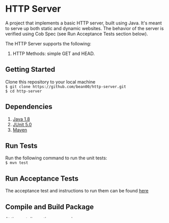 # HTTP Server

A project that implements a basic HTTP server, built using Java. It's meant to serve up both static and dynamic websites. The behavior of the server is verified using Cob Spec (see Run Acceptance Tests section below).

The HTTP Server supports the following:
1. HTTP Methods: simple GET and HEAD.

## Getting Started
Clone this repository to your local machine
<br>
```$ git clone https://github.com/bean00/http-server.git```
<br>
```$ cd http-server```

## Dependencies
1. [Java 1.8](http://docs.oracle.com/javase/8/docs/)
2. [JUnit 5.0](http://junit.org/junit5/docs/current/user-guide/)
3. [Maven](https://maven.apache.org)

## Run Tests
Run the following command to run the unit tests: <br>
```$ mvn test```

## Run Acceptance Tests
The acceptance test and instructions to run them can be found [here](https://github.com/8thlight/cob_spec) 

## Compile and Build Package
At the root dir run the command:<br>
```$ mvn package```

## Run the Server
- Run the command below from the root directory
- Pass in a flag and an argument for the directory to serve files from (```[-d DIRECTORY]```)
- Pass in an *optional flag and argument for the port to listen on (```[-p PORT]```)
    - *The default port is 5000 
- You can enter the arguments in any order

Proper usage:<br>
```$ java -jar [SERVER JAR FILE] [-d DIRECTORY]```<br>
```$ java -jar [SERVER JAR FILE] [-p PORT] [-d DIRECTORY]```<br>
Example:<br>
```$ java -jar target/http-server-1.0-SNAPSHOT-jar-with-dependencies.jar -d public```<br>
```$ java -jar target/http-server-1.0-SNAPSHOT-jar-with-dependencies.jar -p 8080 -d public```
